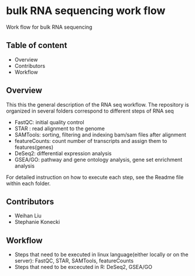 # bulk RNA sequencing work flow

Work flow for bulk RNA sequencing

## Table of content
* Overview
* Contributors
* Workflow

## Overview
This this the general description of the RNA seq workflow. The repository is organized in several folders correspond to different steps of RNA seq
* FastQC: initial quality control
* STAR : read alignment to the genome
* SAMTools: sorting, filtering and indexing bam/sam files after alignment
* featureCounts: count number of transcripts and assign them to features(genes)
* DeSeq2: differential expression analysis
* GSEA/GO: pathway and gene ontology analysis, gene set enrichment analysis

For detailed instruction on how to execute each step, see the Readme file within each folder.

## Contributors
* Weihan Liu
* Stephanie Konecki

## Workflow
* Steps that need to be executed in linux language(either locally or on the server): FastQC, STAR, SAMTools, featureCounts
* Steps that need to be excecuted in R: DeSeq2, GSEA/GO

